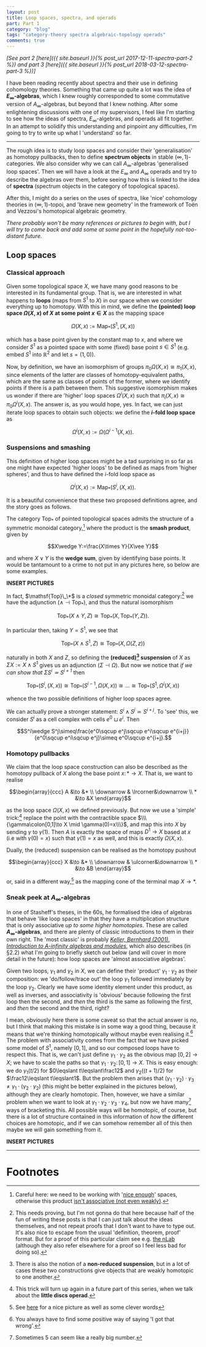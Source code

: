 ```yaml
---
layout: post
title: Loop spaces, spectra, and operads
part: Part 1
category: "blog"
tags: "category-theory spectra algebraic-topology operads"
comments: true
---
```


_[See part 2 [here]({{ site.baseurl }}{% post_url 2017-12-11-spectra-part-2 %}) and part 3 [here]({{ site.baseurl }}{% post_url 2018-03-12-spectra-part-3 %})]_

I have been reading recently about spectra and their use in defining cohomology theories. Something that came up quite a lot was the idea of **$E_\infty$-algebras**, which I knew roughly corresponded to some commutative version of $A_\infty$-algebras, but beyond that I knew nothing. After some enlightening discussions with one of my supervisors, I feel like I'm starting to see how the ideas of spectra, $E_\infty$-algebras, and operads all fit together. In an attempt to solidify this understanding and pinpoint any difficulties, I'm going to try to write up what I 'understand' so far.

<!--more-->
---

The rough idea is to study loop spaces and consider their 'generalisation' as homotopy pullbacks, then to define **spectrum objects** in stable $(\infty,1)$-categories.  We also consider why we can call $A_\infty$-algebras 'generalised loop spaces'.
Then we will have a look at the $E_\infty$ and $A_\infty$ operads and try to describe the algebras over them, before seeing how this is linked to the idea of **spectra** (spectrum objects in the category of topological spaces).

After this, I might do a series on the uses of spectra, like 'nice' cohomology theories in $(\infty,1)$-topoi, and 'brave new geometry' in the framework of Toën and Vezzosi's homotopical algebraic geometry.

_There probably won't be many references or pictures to begin with, but I will try to come back and add some at some point in the hopefully not-too-distant future._

## Loop spaces

### Classical approach

Given some topological space $X$, we have many good reasons to be interested in its fundamental group. That is, we are interested in what happens to **loops** (maps from $S^1$ to $X$) in our space when we consider everything up to homotopy. With this in mind, we define the **(pointed) loop space $\Omega(X,x)$ of $X$ at some point $x\in X$** as the mapping space

$$\Omega(X,x):=\mathrm{Map}_*\big(S^1,(X,x)\big)$$

which has a base point given by the constant map to $x$, and where we consider $S^1$ as a pointed space with some (fixed) base point $s\in S^1$ (e.g. embed $S^1$ into $\mathbb{R}^2$ and let $s=(1,0)$).

Now, by definition, we have an isomorphism of groups $\pi_0\Omega(X,x)\cong\pi_1(X,x)$, since elements of the latter are classes of homotopy-equivalent paths, which are the same as classes of points of the former, where we identify points if there is a path between them.
This suggestive isomorphism makes us wonder if there are 'higher' loop spaces $\Omega^i(X,x)$ such that $\pi_i(X,x)\cong\pi_0\Omega^i(X,x)$.
The answer is, as you would hope, yes.
In fact, we can just iterate loop spaces to obtain such objects: we define the **$i$-fold loop space** as

$$\Omega^i(X,x):=\Omega\big(\Omega^{i-1}(X,x)\big).$$

### Suspensions and smashing

This definition of higher loop spaces might be a tad surprising in so far as one might have expected 'higher loops' to be defined as maps from 'higher spheres', and thus to have defined the $i$-fold loop space as

$$\Omega^i(X,x):=\mathrm{Map}_*\big(S^i,(X,x)\big).$$

It is a beautiful convenience that these two proposed definitions agree, and the story goes as follows.

The category $\mathsf{Top}_*$ of pointed topological spaces admits the structure of a symmetric monoidal category,[^1] where the product is the **smash product**, given by

$$X\wedge Y:=\frac{X\times Y}{X\vee Y}$$

and where $X\vee Y$ is the **wedge sum**, given by identifying base points.
It would be tantamount to a crime to not put in any pictures here, so below are some examples.

**INSERT PICTURES**

In fact, $\mathsf{Top}\_\*$ is a *closed* symmetric monoidal category:[^2] we have the adjunction $(\wedge\dashv\mathsf{Top}_*)$, and thus the natural isomorphism

$$\mathsf{Top}_*(X\wedge Y, Z)\cong\mathsf{Top}_*(X,\mathsf{Top}_*(Y,Z)).$$

In particular then, taking $Y=S^1$, we see that

$$\mathsf{Top}_*(X\wedge S^1, Z)\cong\mathsf{Top}_*(X,\Omega(Z,z))$$

naturally in both $X$ and $Z$, so defining the **(reduced)[^3] suspension** of $X$ as $\Sigma X:=X\wedge S^1$ gives us an adjunction $(\Sigma\dashv\Omega)$.
But now we notice that _if we can show that $\Sigma S^i\simeq S^{i+1}$_ then

$$\mathsf{Top}_*(S^i,(X,x))\cong\mathsf{Top}_*(S^{i-1},\Omega(X,x))\cong\ldots\cong\mathsf{Top}_*(S^1,\Omega^i(X,x))$$

whence the two possible definitions of higher loop spaces agree.

We can actually prove a stronger statement: $S^i\wedge S^j\simeq S^{i+j}$.
To 'see' this, we consider $S^i$ as a cell complex with cells $e^0\sqcup e^i$.
Then

$$S^i\wedge S^j\simeq\frac{e^0\sqcup e^j\sqcup e^i\sqcup e^{i+j}}{e^0\sqcup e^i\sqcup e^j}\simeq e^0\sqcup e^{i+j}.$$

### Homotopy pullbacks

We claim that the loop space construction can also be described as the homotopy pullback of $X$ along the base point $x\colon*\to X$. That is, we want to realise

$$\begin{array}{ccc}
    A &\to &* \\
    \downarrow & \lrcorner&\downarrow \\
    * &\to &X
\end{array}$$

as the loop space $\Omega(X,x)$ we defined previously.
But now we use a 'simple' trick:[^4] replace the point with the contractible space $\\\{\gamma\colon[0,1]\to X \mid \gamma(0)=x\\\}$, and map this into $X$ by sending $\gamma$ to $\gamma(1)$. Then $A$ is exactly the space of maps $D^1\to X$ based at $x$ (i.e with $\gamma(0)=x$) such that $\gamma(1)=x$ as well, and this is exactly $\Omega(X,x)$.

Dually, the (reduced) suspension can be realised as the homotopy pushout

$$\begin{array}{ccc}
    X &\to &* \\
    \downarrow & \ulcorner&\downarrow \\
    * &\to &B
\end{array}$$

or, said in a different way,[^5] as the mapping cone of the terminal map $X\to *$.

### Sneak peek at $A_\infty$-algebras

In one of Stasheff's theses, in the 60s, he formalised the idea of algebras that behave 'like loop spaces' in that they have a multiplication structure that is only associative _up to some higher homotopies_. These are called **$A_\infty$-algebras**, and there are plenty of classic introductions to them in their own right. The 'most classic' is probably _[Keller, Bernhard (2001). Introduction to A-infinity algebras and modules](https://arxiv.org/abs/math/9910179)_, which also describes (in §2.2) what I'm going to briefly sketch out below (and will cover in more detail in the future): how loop spaces are 'almost associative algebras'.

Given two loops, $\gamma_1$ and $\gamma_2$ in $X$, we can define their 'product' $\gamma_1\cdot\gamma_2$ as their composition: we 'do/follow/trace out' the loop $\gamma_1$ followed immediately by the loop $\gamma_2$. Clearly we have some identity element under this product, as well as inverses, and associativity is 'obvious' because following the first loop then the second, and _then_ the third is the same as following the first, and _then_ the second and the third, right?

I mean, obviously here there is some caveat so that the actual answer is _no_, but I think that making this mistake is in some way a good thing, because it means that we're thinking homotopically without maybe even realising it.[^6] The problem with associativity comes from the fact that we have picked some model of $S^1$, namely $[0,1]$, and so our composed loops have to respect this. That is, we can't just define $\gamma_1\cdot\gamma_2$ as the obvious map $[0,2]\to X$; we have to scale the paths so that $\gamma_1\cdot\gamma_2\colon[0,1]\to X$. This is easy enough: we do $\gamma_1(t/2)$ for $0\leqslant t\leqslant\frac12$ and $\gamma_2((t+1)/2)$ for $\frac12\leqslant t\leqslant1$.
But the problem then arises that $(\gamma_1\cdot\gamma_2)\cdot\gamma_3\neq\gamma_1\cdot(\gamma_2\cdot\gamma_2)$ (this might be better explained in the pictures below), although they are clearly homotopic. Then, however, we have a similar problem when we want to look at $\gamma_1\cdot\gamma_2\cdot\gamma_3\cdot\gamma_4$, but now we have many[^7] ways of bracketing this. All possible ways will be homotopic, of course, but there is a lot of structure contained in this information of _how_ the different choices are homotopic, and if we can somehow remember all of this then maybe we will gain something from it.

**INSERT PICTURES**

---

# Footnotes

[^1]: Careful here: we need to be working with '[nice enough](https://ncatlab.org/nlab/show/convenient+category+of+topological+spaces)' spaces, otherwise this product [isn't associative (not even weakly)](https://mathoverflow.net/a/76594/73622).
[^2]: This needs proving, but I'm not gonna do that here because half of the fun of writing these posts is that I can just talk about the ideas themselves, and not repeat proofs that I don't want to have to type out. It's also nice to escape from the usual 'definition, theorem, proof' format. But for a proof of this particular claim see e.g. [the nLab](https://ncatlab.org/nlab/show/pointed+object#ClosedMonoidalStructure) (although they also refer elsewhere for a proof so I feel less bad for doing so).
[^3]: There is also the notion of a **non-reduced suspension**, but in a lot of cases these two constructions give objects that are weakly homotopic to one another.
[^4]: This trick will turn up again in a future part of this series, when we talk about the **little discs operad**.
[^5]: See [here](https://ncatlab.org/nlab/show/mapping+cone#idea) for a nice picture as well as some clever words
[^6]: You always have to find some positive way of saying 'I got that wrong'.
[^7]: Sometimes 5 can seem like a really big number.